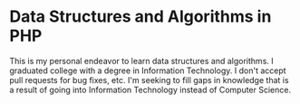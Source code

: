 # Data Structures and Algorithms in PHP

This is my personal endeavor to learn data structures and algorithms. I graduated college with a degree in Information Technology. I don't accept pull requests for bug fixes, etc. I'm seeking to fill gaps in knowledge that is a result of going into Information Technology instead of Computer Science.